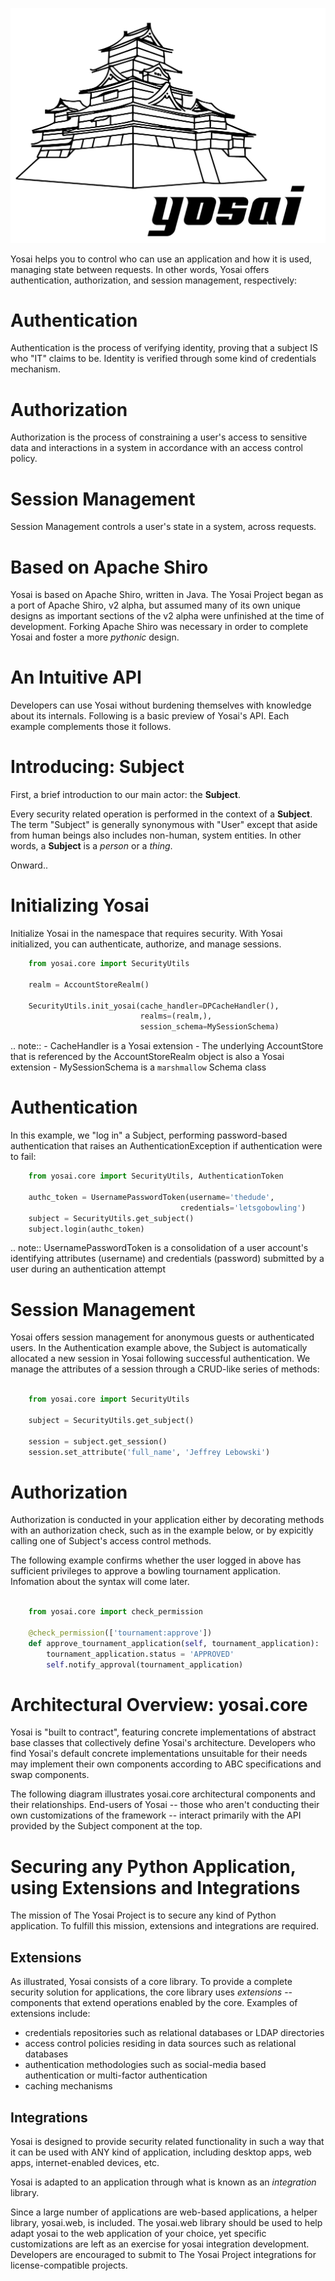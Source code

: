 ![](img/yosai.svg)

Yosai helps you to control who can use an application and how it is used,
managing state between requests.  In other words, Yosai offers authentication,
 authorization, and session management, respectively:


# Authentication

Authentication is the process of verifying identity, proving that a subject IS
who "IT" claims to be. Identity is verified through some kind of credentials
mechanism.


# Authorization

Authorization is the process of constraining a user's access to sensitive data
and interactions in a system in accordance with an access control policy.


# Session Management

Session Management controls a user's state in a system, across requests.


# Based on Apache Shiro

Yosai is based on Apache Shiro, written in Java.  The Yosai Project began as a
port of Apache Shiro, v2 alpha, but assumed many of its own unique designs as
important sections of the v2 alpha were unfinished at the time of development.
Forking Apache Shiro was necessary in order to complete Yosai and foster a more
*pythonic* design.


# An Intuitive API

Developers can use Yosai without burdening themselves with knowledge about
its internals.  Following is a basic preview of Yosai's API. Each example
complements those it follows.


# Introducing: Subject

First, a brief introduction to our main actor: the **Subject**.

Every security related operation is performed in the context of a **Subject**.
The term "Subject" is generally synonymous with "User" except that aside from
human beings also includes non-human, system entities.  In other words, a **Subject** is
a *person* or a *thing*.

Onward..


# Initializing Yosai

Initialize Yosai in the namespace that requires security.  With Yosai
initialized, you can authenticate, authorize, and manage sessions.

```Python
    from yosai.core import SecurityUtils

    realm = AccountStoreRealm()

    SecurityUtils.init_yosai(cache_handler=DPCacheHandler(),
                             realms=(realm,),
                             session_schema=MySessionSchema)
```

.. note::
    - CacheHandler is a Yosai extension
    - The underlying AccountStore that is referenced by the AccountStoreRealm
      object is also a Yosai extension
    - MySessionSchema is a ``marshmallow`` Schema class


# Authentication

In this example, we "log in" a Subject, performing password-based authentication
that raises an AuthenticationException if authentication were to fail:

```Python
    from yosai.core import SecurityUtils, AuthenticationToken

    authc_token = UsernamePasswordToken(username='thedude',
                                      credentials='letsgobowling')
    subject = SecurityUtils.get_subject()
    subject.login(authc_token)
```

.. note::
    UsernamePasswordToken is a consolidation of a user account's identifying
    attributes (username) and credentials (password) submitted by a user
    during an authentication attempt


# Session Management

Yosai offers session management for anonymous guests or authenticated users.
In the Authentication example above, the Subject is automatically allocated a
new session in Yosai following successful authentication.  We manage
the attributes of a session through a CRUD-like series of methods:

```Python

    from yosai.core import SecurityUtils

    subject = SecurityUtils.get_subject()

    session = subject.get_session()
    session.set_attribute('full_name', 'Jeffrey Lebowski')
```


# Authorization

Authorization is conducted in your application either by decorating methods with an authorization check, such as in the example below, or by expicitly calling
one of Subject's access control methods.

The following example confirms whether the user logged in above has sufficient
privileges to approve a bowling tournament application.  Infomation about the
syntax will come later.

```Python

    from yosai.core import check_permission

    @check_permission(['tournament:approve'])
    def approve_tournament_application(self, tournament_application):
        tournament_application.status = 'APPROVED'
        self.notify_approval(tournament_application)
```


# Architectural Overview: yosai.core

Yosai is "built to contract", featuring concrete implementations of
abstract base classes that collectively define Yosai's architecture.
Developers who find Yosai's default concrete implementations unsuitable for
their needs may implement their own components according to ABC specifications
and swap components.

The following diagram illustrates yosai.core architectural components
and their relationships.  End-users of Yosai -- those who aren't conducting their
own customizations of the framework -- interact primarily with the API provided
by the Subject component at the top.


# Securing any Python Application, using Extensions and Integrations

The mission of The Yosai Project is to secure any kind of Python application.
To fulfill this mission, extensions and integrations are required.


## Extensions

As illustrated, Yosai consists of a core library.  To provide a complete security solution for applications, the core library uses *extensions* -- components that extend operations enabled by the core.  Examples of extensions include:
- credentials repositories such as relational databases or LDAP directories
- access control policies residing in data sources such as relational databases
- authentication methodologies such as social-media based authentication or
  multi-factor authentication
- caching mechanisms


## Integrations

Yosai is designed to provide security related functionality in such a way that
it can be used with ANY kind of application, including desktop apps, web apps,
internet-enabled devices, etc.

Yosai is adapted to an application through what is known as an *integration*
library.

Since a large number of applications are web-based applications, a helper
library, yosai.web, is included.  The yosai.web library should be used to help
adapt yosai to the web application of your choice, yet specific customizations
are left as an exercise for yosai integration development.  Developers are
encouraged to submit to The Yosai Project integrations for license-compatible
projects.
